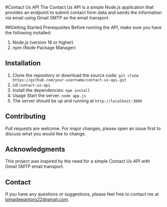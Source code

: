 #Contact Us API
The Contact Us API is a simple Node.js application that provides an endpoint to submit contact form data and sends the information via email using Gmail SMTP as the email transport.

##Getting Started
Prerequisites
Before running the API, make sure you have the following installed:

1. Node.js (version 16 or higher)
2. npm (Node Package Manager)

## Installation
1. Clone the repository or download the source code: `git clone https://github.com/your-username/contact-us-api.git`
2. cd `contact-us-api`
3. Install the dependencies: `npm install`
4. Usage Start the server: `node app.js`
5. The server should be up and running at `http://localhost:3000`

## Contributing
Pull requests are welcome. For major changes, please open an issue first to discuss what you would like to change.

## Acknowledgments
This project was inspired by the need for a simple Contact Us API with Gmail SMTP email transport.

## Contact
If you have any questions or suggestions, please feel free to contact me at bimadewantoro22@gmail.com.
